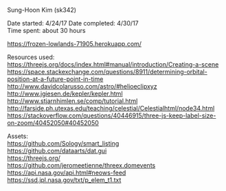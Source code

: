 Sung-Hoon Kim (sk342)

Date started:  4/24/17
Date completed: 4/30/17  
Time spent: about 30 hours  

https://frozen-lowlands-71905.herokuapp.com/ 




Resources used:  
https://threejs.org/docs/index.html#manual/introduction/Creating-a-scene  
https://space.stackexchange.com/questions/8911/determining-orbital-position-at-a-future-point-in-time  
http://www.davidcolarusso.com/astro/#helioeclipxyz  
http://www.jgiesen.de/kepler/kepler.html  
http://www.stjarnhimlen.se/comp/tutorial.html  
http://farside.ph.utexas.edu/teaching/celestial/Celestialhtml/node34.html  
https://stackoverflow.com/questions/40446915/three-js-keep-label-size-on-zoom/40452050#40452050  

Assets:  
https://github.com/Sology/smart_listing  
https://github.com/dataarts/dat.gui  
https://threejs.org/  
https://github.com/jeromeetienne/threex.domevents  
https://api.nasa.gov/api.html#neows-feed  
https://ssd.jpl.nasa.gov/txt/p_elem_t1.txt  